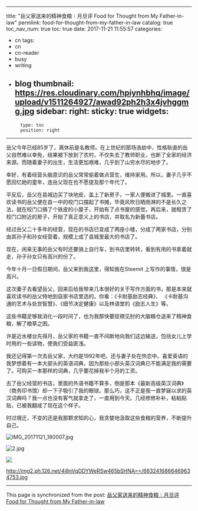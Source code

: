 
---
title: "岳父家送来的精神食粮︱月旦评 Food for Thought from My Father-in-law"
permlink: food-for-thought-from-my-father-in-law
catalog: true
toc_nav_num: true
toc: true
date: 2017-11-21 11:55:57
categories:
- cn
tags:
- cn
- cn-reader
- busy
- writing
- blog
thumbnail: https://res.cloudinary.com/hpiynhbhq/image/upload/v1511264927/awad92ph2h3x4jvhggmg.jpg
sidebar:
    right:
        sticky: true
widgets:
    -
        type: toc
        position: right
---


岳父今年已经85岁了，离休前是名教师。在上世纪的那场浩劫中，性格耿直的岳父自然难以幸免，结果被下放到了农村，不仅失去了教师职业，也断了全家的经济来源。而随着妻子的出生，生活更加艰难，几乎到了山穷水尽的地步了。

幸好，有着经营头脑意识的岳父常常偷着做点营生，维持家用。所以，妻子几乎不愿回忆她的童年，连岳父现在也不愿提及那个年代了。

平反后，岳父在县城边买了块地皮，盖上了新房子，一家人便搬进了城里。一直喜欢读书的岳父便在县一中的校门口摆起了书摊，毕竟风吹日晒雨淋的不是长久之法，就在校门口搞了个铁皮的小屋子，开始有了点书屋的感觉。再后来，就租赁了校门口附近的房子，开始了真正意义上的书店，并取名为新蕾书店。

经过岳父二十多年的经营，现在的书店已变成了两座小楼，分成了两家书店，分别由其孙子和孙女经营着，规模上成了县城里最大的书店了。

现在，闲来无事的岳父有时还要骑上自行车，到书店里转转，看到有用的书拿着就走，孙子孙女只有高兴的份了。

今年十月一日假日期间，岳父来到我这里，得知我在Steemit 上写作的事情，很是高兴。

这次妻子去看望岳父，回来后给我带来几本很好的关于写作方面的书，那是本来就喜欢读书的岳父特地到自家书店里选的。你看：《卡耐基励志经典》、 《卡耐基沟通的艺术与处世智慧》、《细节决定健康》以及林语堂的《励志人生》等。

 这些书籍足够我消化一段时间了，也为我那快要捉襟见肘的大脑粮仓送来了精神食粮，解了粮草之困。

许是近水楼台先得月，岳父家的书籍一直不间断地向我们这边输送，包括女儿上学时用的一些读物，使我们受益匪浅。

我还记得第一次去岳父家，大约是1992年吧，还与妻子处在热恋中。喜爱英语的我梦想着有一本大部头的英语词典，因为那些小部头英汉词典已不能满足我的需要了。可购买一本那样的词典，几乎要花掉我半个月的工资。

去了岳父经营的书店，里面的外语书籍不算多，倒是那本《最新高级英汉词典》（商务印书馆）却一下子吸引了我的眼球。那么巧，这不正是我一直梦寐以求的英汉词典吗？我一点也没有客气就拿走了，一直用到今天。几经修修补补，粘粘贴贴，已被我翻成了现在这个样子。

时过境迁，不变的还是我那颗求知的心，我贪婪地汲取这些食粮的营养，不断提升自己。

![IMG_20171121_180007.jpg](https://res.cloudinary.com/hpiynhbhq/image/upload/v1511264927/awad92ph2h3x4jvhggmg.jpg)

![2.jpg](https://res.cloudinary.com/hpiynhbhq/image/upload/v1511265270/oxaah3uf1clbqbelurvh.jpg)


![](http://img1.ph.126.net/M_3as1pDwHnKqNT_ApInUw==/2594354860361353993.jpg)

http://img2.ph.126.net/4i8nVqDDYWeRSw465bSHNA==/6632416866469634753.jpg

- - -

This page is synchronized from the post: [岳父家送来的精神食粮︱月旦评 Food for Thought from My Father-in-law](https://steemit.com/@bring/food-for-thought-from-my-father-in-law)
